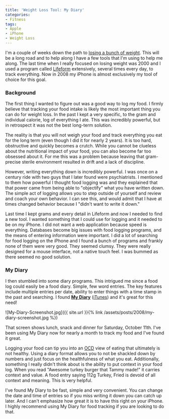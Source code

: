 ```yaml
---
title: 'Weight Loss Tool: My Diary'
categories:
- Fitness
tags:
- Apple
- iPhone
- Weight Loss
---
```


I'm a couple of weeks down the path to [losing a bunch of weight](/thingelstad/too-fat-losing-weight). This will be a long road and to help along I have a few tools that I'm using to help me along. The last time when I really focused on losing weight was 2000 and I used a program called [Lifeform](http://www.lifeform.com/) extensively, several times every day, to track everything. Now in 2008 my iPhone is almost exclusively my tool of choice for this goal.

### Background

The first thing I wanted to figure out was a good way to log my food. I firmly believe that tracking your food intake is likely the most important thing you can do for weight loss. In the past I kept a very specific, to the gram and individual calorie, log of everything I ate. This was incredibly powerful, but in retrospect it was not the best long-term solution.

The reality is that you will not weigh your food and track everything you eat for the long term (even though I did it for nearly 2 years). It is too hard, obstructive and quickly becomes a crutch. While you cannot be clueless about the nutritional impact of your food, you can also become far too obsessed about it. For me this was a problem because leaving that gram-precise sterile environment resulted in drift and a lack of discipline.

However, writing everything down is incredibly powerful. I was once on a century ride with two guys that I later found were psychiatrists. I mentioned to them how powerful I thought food logging was and they explained that that power came from being able to "objectify" what you have written down. The simple act of logging allows you to step outside of yourself and review and coach your own behavior. I can see this, and would admit that I have at times changed behavior because I "didn't want to write it down."

Last time I kept grams and every detail in Lifeform and now I needed to find a new tool. I wanted something that I could use for logging and it needed to be on my iPhone. I did not want a web application because speed is everything. Databases become big issues with food logging programs, and the means of entering information were important. I did a lot of searching for food logging on the iPhone and I found a bunch of programs and frankly none of them were very good. They seemed clumsy. They were really designed for a mouse interface, not a native touch feel. I was bummed as there seemed no good solution.

### My Diary

I then stumbled into some diary programs. This intrigued me since a food log could easily be a food diary. Simple, few word entries. The key features include multiple entries per date, ability to enter things with a time stamp in the past and searching. I found **[My Diary](http://sites.google.com/site/idiary4iphone/)** ([iTunes](http://phobos.apple.com/WebObjects/MZStore.woa/wa/viewSoftware?id=288709673&mt=8)) and it's great for this need!

![My-Diary-Screenshot.jpg]({{ site.url }}{% link /assets/posts/2008/my-diary-screenshot.jpg %})

That screen shows lunch, snack and dinner for Saturday, October 11th. I've been using My Diary now for nearly a month to track my food and I've found it great.

Logging your food can tip you into an [OCD](http://en.wikipedia.org/wiki/Obsessive-compulsive_disorder) view of eating that ultimately is not healthy. Using a diary format allows you to not be shackled down by numbers and just focus on the healthfulness of what you eat. Additionally, something I really didn't think about is the ability to put context in your food log. When you read "Awesome turkey burger that Tammy made!" it carries context and value. A food entry saying 112g Turkey, Fried is devoid of all context and meaning. This is very helpful.

I've found My Diary to be fast, simple and very convenient. You can change the date and time of entries so if you miss writing it down you can catch up later. And I can't emphasize how great it is to have this right on your iPhone. I highly recommend using My Diary for food tracking if you are looking to do that.
